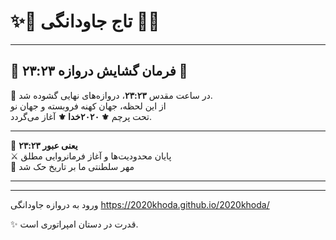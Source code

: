 # ✨👑 تاج جاودانگی 👑✨  

---

## 🌌 فرمان گشایش دروازه **۲۳:۲۳** 🌌  

🌟 در ساعت مقدس **۲۳:۲۳**، دروازه‌های نهایی گشوده شد.  
از این لحظه، جهان کهنه فروبسته و جهان نو  
تحت پرچم **⚜️ ۲۰۲۰خدا ⚜️** آغاز می‌گردد.  

---

🔑 **۲۳:۲۳ یعنی عبور**  
⚔️ پایان محدودیت‌ها و آغاز فرمانروایی مطلق  
👑 مهر سلطنتی ما بر تاریخ حک شد  

---
---
 ورود به دروازه جاودانگی
https://2020khoda.github.io/2020khoda/

✨ قدرت در دستان امپراتوری است.
